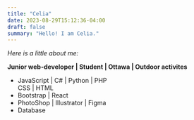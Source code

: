 ```yaml
---
title: "Celia"
date: 2023-08-29T15:12:36-04:00
draft: false
summary: "Hello! I am Celia."
---
```


*Here is a little about me:*

**Junior web-developer | Student | Ottawa | Outdoor activites**


- JavaScript | C# | Python | PHP \
  CSS | HTML 
- Bootstrap | React 
- PhotoShop | Illustrator | Figma
- Database



